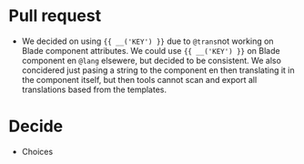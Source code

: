 # Pull request

- We decided on using `{{ __('KEY') }}` due to `@trans`not working on Blade component attributes. We could use `{{ __('KEY') }}` on Blade component en `@lang` elsewere, but decided to be consistent. We also concidered just pasing a string to the component en then translating it in the component itself, but then tools cannot scan and export all translations based from the templates.

# Decide
- Choices

